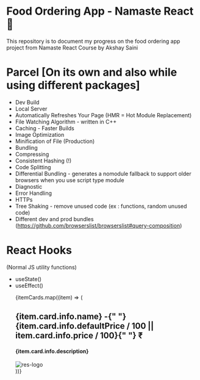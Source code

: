 # Food Ordering App - Namaste React 🚀

This repository is to document my progress on the food ordering app project from Namaste React Course by Akshay Saini

# Parcel [On its own and also while using different packages]

- Dev Build
- Local Server
- Automatically Refreshes Your Page (HMR = Hot Module Replacement)
- File Watching Algorithm - written in C++
- Caching - Faster Builds
- Image Optimization
- Minification of File (Production)
- Bundling
- Compressing
- Consistent Hashing (!)
- Code Splitting
- Differential Bundling - generates a nomodule fallback to support older browsers when you use script type module
- Diagnostic
- Error Handling
- HTTPs
- Tree Shaking - remove unused code (ex : functions, random unused code)
- Different dev and prod bundles (https://github.com/browserslist/browserslist#query-composition)

<!-- - - Planning
- Header
- - Logo
- - Nav Items
- Body
- - Search bar
- - Card/Restaurant Container
-           - Restaurant Card
-                - Images
-                - Name of restaurant
-                - Star Rating
-                - Cuisines
-                - Delivery Time
- Footer
- - Copyright
- - Links
- - Address, Contact info.
 -->

<!--* -Two Types of export import

- 1 export default CDN_URL
- import CDN_URL from path

- 2 export const CDN_URL = {...}
- import {CDN_URL} from path -->

# React Hooks

(Normal JS utility functions)

- useState()
- useEffect()

<ul>
        {itemCards.map((item) => (
          <div
            key={item.card.info.id}
            className="flex p-8 justify-between w-full"
          >
            <div className="p-4 w-[65%]">
              <h2 className="font-bold">
                {item.card.info.name} -{" "}
                {item.card.info.defaultPrice / 100 ||
                  item.card.info.price / 100}{" "}
                ₹
              </h2>
              <h4>{item.card.info.description}</h4>
            </div>
            <div className="">
              <img
                alt="res-logo"
                src={CDN_URL + item.card.info.imageId}
                className="h-[150px] w-[200px] object-cover"
              />
            </div>
          </div>
        ))}
      </ul>
